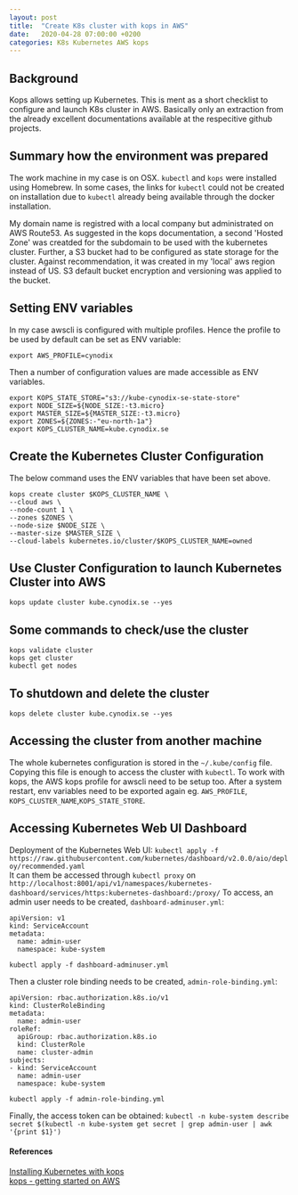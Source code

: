 ```yaml
---
layout: post
title:  "Create K8s cluster with kops in AWS"
date:   2020-04-28 07:00:00 +0200
categories: K8s Kubernetes AWS kops
---
```


## Background
Kops allows setting up Kubernetes. This is ment as a short checklist to configure and launch K8s cluster in AWS. Basically only an extraction from the already excellent documentations available at the respecitive github projects.

## Summary how the environment was prepared
The work machine in my case is on OSX. `kubectl` and `kops` were installed using Homebrew. In some cases, the links for `kubectl` could not be created on installation due to `kubectl` already being available through the docker installation.

My domain name is registred with a local company but administrated on AWS Route53. As suggested in the kops documentation, a second 'Hosted Zone' was creatded for the subdomain to be used with the kubernetes cluster. Further, a S3 bucket had to be configured as state storage for the cluster. Against recommendation, it was created in my 'local' aws region instead of US. S3 default bucket encryption and versioning was applied to the bucket.

## Setting ENV variables
In my case awscli is configured with multiple profiles. Hence the profile to be used by default can be set as ENV variable:

`export AWS_PROFILE=cynodix`

Then a number of configuration values are made accessible as ENV variables.
```
export KOPS_STATE_STORE="s3://kube-cynodix-se-state-store"
export NODE_SIZE=${NODE_SIZE:-t3.micro}
export MASTER_SIZE=${MASTER_SIZE:-t3.micro}
export ZONES=${ZONES:-"eu-north-1a"}
export KOPS_CLUSTER_NAME=kube.cynodix.se
```

## Create the Kubernetes Cluster Configuration
The below command uses the ENV variables that have been set above.
```
kops create cluster $KOPS_CLUSTER_NAME \
--cloud aws \
--node-count 1 \
--zones $ZONES \
--node-size $NODE_SIZE \
--master-size $MASTER_SIZE \
--cloud-labels kubernetes.io/cluster/$KOPS_CLUSTER_NAME=owned
```

## Use Cluster Configuration to launch Kubernetes Cluster into AWS
`kops update cluster kube.cynodix.se --yes`

## Some commands to check/use the cluster
```
kops validate cluster
kops get cluster
kubectl get nodes
```

## To shutdown and delete the cluster
`kops delete cluster kube.cynodix.se --yes`

## Accessing the cluster from another machine
The whole kubernetes configuration is stored in the `~/.kube/config` file. Copying this file is enough to access the cluster with `kubectl`. To work with kops, the AWS kops profile for awscli need to be setup too. After a system restart, env variables need to be exported again eg. `AWS_PROFILE`, `KOPS_CLUSTER_NAME`,`KOPS_STATE_STORE`. 

## Accessing Kubernetes Web UI Dashboard
Deployment of the Kubernetes Web UI:
`kubectl apply -f https://raw.githubusercontent.com/kubernetes/dashboard/v2.0.0/aio/deploy/recommended.yaml`  
It can them be accessed through `kubectl proxy` on `http://localhost:8001/api/v1/namespaces/kubernetes-dashboard/services/https:kubernetes-dashboard:/proxy/`
To access, an admin user needs to be created, `dashboard-adminuser.yml`:  
```
apiVersion: v1
kind: ServiceAccount
metadata:
  name: admin-user
  namespace: kube-system
```
`kubectl apply -f dashboard-adminuser.yml`  

Then a cluster role binding needs to be created, `admin-role-binding.yml`:
```
apiVersion: rbac.authorization.k8s.io/v1
kind: ClusterRoleBinding
metadata:
  name: admin-user
roleRef:
  apiGroup: rbac.authorization.k8s.io
  kind: ClusterRole
  name: cluster-admin
subjects:
- kind: ServiceAccount
  name: admin-user
  namespace: kube-system
```
`kubectl apply -f admin-role-binding.yml`

Finally, the access token can be obtained: `kubectl -n kube-system describe secret $(kubectl -n kube-system get secret | grep admin-user | awk '{print $1}')`



#### References
[Installing Kubernetes with kops](https://kubernetes.io/docs/setup/production-environment/tools/kops/)  
[kops - getting started on AWS](https://kops.sigs.k8s.io/getting_started/aws/)

